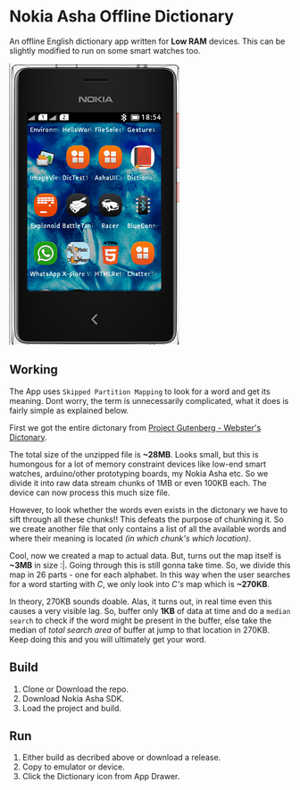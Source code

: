 # Nokia Asha Offline Dictionary

An offline English dictionary app written for __Low RAM__ devices. This can be slightly modified to run on some smart watches too.

![](/docs/demo.gif)

## Working

The App uses `Skipped Partition Mapping` to look for a word and get its meaning. Dont worry, the term is unnecessarily complicated, what it does is fairly simple as explained below. 

First we got the entire dictonary from [Project Gutenberg - Webster's Dictonary](https://www.gutenberg.org/).

The total size of the unzipped file is **~28MB**. Looks small, but this is humongous for a lot of memory constraint devices like low-end smart watches, arduino/other prototyping boards, my Nokia Asha etc. So we divide it into raw data stream chunks of 1MB or even 100KB each. The device can now process this much size file.

However, to look whether the words even exists in the dictonary we have to sift through all these chunks!! This defeats the purpose of chunkning it. So we create another file that only contains a list of all the available words and where their meaning is located  _(in which chunk's which location)_.

Cool, now we created a map to actual data. But, turns out the map itself is **~3MB** in size :|. Going through this is still gonna take time. So, we divide this map in 26 parts - one for each alphabet. In this way when the user searches for a word starting with _C_, we only look into _C's_ map which is **~270KB**.

In theory, 270KB sounds doable. Alas, it turns out, in real time even this causes a very visible lag. So, buffer only **1KB** of data at time and do a `median search` to check if the word might be present in the buffer, else take the median of _total search area_ of buffer at jump to that location in 270KB. Keep doing this and you will ultimately get your word. 

## Build

1. Clone or Download the repo.
2. Download Nokia Asha SDK.
3. Load the project and build.

## Run

1. Either build as decribed above or download a release.
2. Copy to emulator or device.
3. Click the Dictionary icon from App Drawer.
